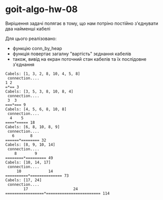 # goit-algo-hw-08


Вирішення задачі полягає в тому, що нам потріно постійно з'єднувати два найменші кабелі

Для цього реалізовано:
- функцію conn_by_heap
- функція повертає загалну "вартість" зєднання кабелів
- також, вивід на екран поточний стан кабелів та їх послідовне з'єднання


```
Cabels: [1, 3, 2, 8, 10, 4, 5, 8] 
 connection....
1 2 
=*== 3
Cabels: [3, 5, 3, 8, 10, 8, 4] 
 connection....
 3  3 
===*=== 9
Cabels: [4, 5, 6, 8, 10, 8] 
 connection....
  4    5  
====*===== 18
Cabels: [6, 8, 10, 8, 9] 
 connection....
   6       8    
======*======== 32
Cabels: [8, 9, 10, 14] 
 connection....
    8        9    
========*========= 49
Cabels: [10, 14, 17] 
 connection....
     10            14       
==========*============== 73
Cabels: [17, 24] 
 connection....
        17                    24            
=================*======================== 114
```